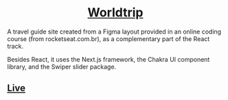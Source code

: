 <p align="center">
  <a href="https://fpc-worldtrip.vercel.app/">
    <h1 align="center">Worldtrip</h1>
  </a>
</p>

A travel guide site created from a Figma layout provided in an online coding course (from rocketseat.com.br), as a complementary part of the React track.

Besides React, it uses the Next.js framework, the Chakra UI component library, and the Swiper slider package.
<p>
  <a href="https://fpc-worldtrip.vercel.app/">
    <h2>Live</h2>
  </a>
</p>
